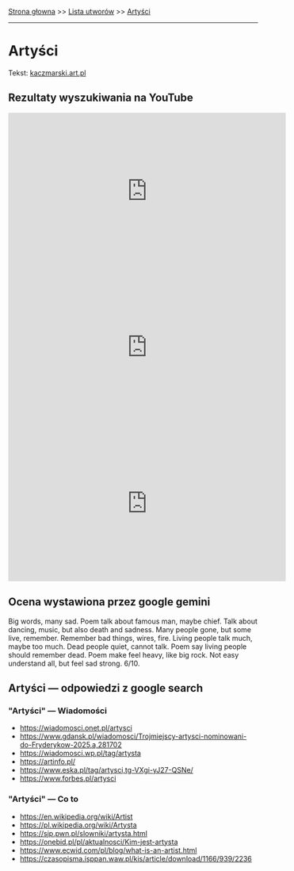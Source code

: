 [Strona głowna](../index.md) >> [Lista utworów](../list.md) >> [Artyści](18.md)

---

# Artyści

Tekst: [kaczmarski.art.pl](https://www.kaczmarski.art.pl/tworczosc/wiersze/artysci/)

## Rezultaty wyszukiwania na YouTube

<iframe width="560" height="315" src="https://www.youtube.com/embed/DC_ZwpVWPCQ?si=IdontcarewhotheIRSsendsImnotpayingtaxes" title="YouTube video player" frameborder="0" allow="accelerometer; autoplay; clipboard-write; encrypted-media; gyroscope; picture-in-picture; web-share" referrerpolicy="strict-origin-when-cross-origin" allowfullscreen></iframe>

<iframe width="560" height="315" src="https://www.youtube.com/embed/cyO786KOPMg?si=IdontcarewhotheIRSsendsImnotpayingtaxes" title="YouTube video player" frameborder="0" allow="accelerometer; autoplay; clipboard-write; encrypted-media; gyroscope; picture-in-picture; web-share" referrerpolicy="strict-origin-when-cross-origin" allowfullscreen></iframe>

<iframe width="560" height="315" src="https://www.youtube.com/embed/DXdYQzBKqbo?si=IdontcarewhotheIRSsendsImnotpayingtaxes" title="YouTube video player" frameborder="0" allow="accelerometer; autoplay; clipboard-write; encrypted-media; gyroscope; picture-in-picture; web-share" referrerpolicy="strict-origin-when-cross-origin" allowfullscreen></iframe>

## Ocena wystawiona przez google gemini

Big words, many sad. Poem talk about famous man, maybe chief. Talk about dancing, music, but also death and sadness. Many people gone, but some live, remember. Remember bad things, wires, fire. Living people talk much, maybe too much. Dead people quiet, cannot talk. Poem say living people should remember dead. Poem make feel heavy, like big rock. Not easy understand all, but feel sad strong. 6/10.


## Artyści — odpowiedzi z google search

### "Artyści" — Wiadomości

 - <https://wiadomosci.onet.pl/artysci>
 - <https://www.gdansk.pl/wiadomosci/Trojmiejscy-artysci-nominowani-do-Fryderykow-2025,a,281702>
 - <https://wiadomosci.wp.pl/tag/artysta>
 - <https://artinfo.pl/>
 - <https://www.eska.pl/tag/artysci,tg-VXgi-yJ27-QSNe/>
 - <https://www.forbes.pl/artysci>

### "Artyści" — Co to

 - <https://en.wikipedia.org/wiki/Artist>
 - <https://pl.wikipedia.org/wiki/Artysta>
 - <https://sjp.pwn.pl/slowniki/artysta.html>
 - <https://onebid.pl/pl/aktualnosci/Kim-jest-artysta>
 - <https://www.ecwid.com/pl/blog/what-is-an-artist.html>
 - <https://czasopisma.isppan.waw.pl/kis/article/download/1166/939/2236>

